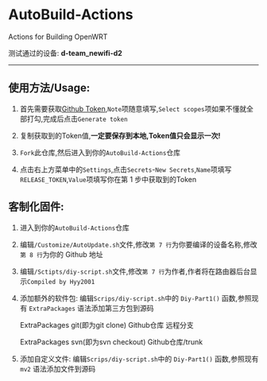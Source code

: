 # AutoBuild-Actions

Actions for Building OpenWRT

测试通过的设备: **d-team_newifi-d2**
___
使用方法/Usage:
------

1. 首先需要获取[Github Token](https://github.com/settings/tokens/new),`Note`项随意填写,`Select scopes`项如果不懂就全部打勾,完成后点击`Generate token`

2. 复制获取到的Token值,**一定要保存到本地,Token值只会显示一次!**

3. `Fork`此仓库,然后进入到你的`AutoBuild-Actions`仓库

4. 点击右上方菜单中的`Settings`,点击`Secrets`-`New Secrets`,`Name`项填写`RELEASE_TOKEN`,`Value`项填写你在第 1 步中获取到的Token

客制化固件:
------

1. 进入到你的`AutoBuild-Actions`仓库

2. 编辑`/Customize/AutoUpdate.sh`文件,修改`第 7 行`为你要编译的设备名称,修改`第 8 行`为你的 Github 地址

3. 编辑`/Sctipts/diy-script.sh`文件,修改`第 7 行`为作者,作者将在路由器后台显示`Compiled by Hyy2001`

4. 添加额外的软件包: 编辑`Scrips/diy-script.sh`中的 `Diy-Part1()` 函数,参照现有 `ExtraPackages` 语法添加第三方包到源码

    ExtraPackages git(即为git clone) Github仓库 远程分支
    
    ExtraPackages svn(即为svn checkout) Github仓库/trunk

5. 添加自定义文件: 编辑`Scrips/diy-script.sh`中的 `Diy-Part1()` 函数,参照现有 `mv2` 语法添加文件到源码
